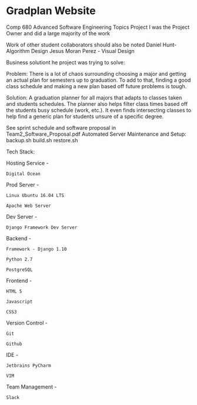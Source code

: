 # Gradplan Website
Comp 680 Advanced Software Engineering Topics Project
I was the Project Owner and did a large majority of the work

Work of other student collaborators should also be noted
Daniel Hunt- Algorithm Design
Jesus Moran Perez - Visual Design

Business solutiont he project was trying to solve:

Problem: There is a lot of chaos surrounding choosing a major and 
getting an actual plan for semesters up to graduation. To add to that, 
finding a good class schedule and making a new plan based off future 
problems is tough.

Solution: A graduation planner for all majors that adapts to classes 
taken and students schedules. The planner also helps filter class times 
based off the students busy schedule (work, etc.). It even finds 
intersecting classes to help find a generic plan for students unsure 
of a specific degree.

See sprint schedule and software proposal in Team2_Software_Proposal.pdf
Automated Server Maintenance and Setup:
  backup.sh
  build.sh
  restore.sh

Tech Stack:

Hosting Service - 
    
    Digital Ocean

Prod Server -

    Linux Ubuntu 16.04 LTS

    Apache Web Server
  
Dev Server - 

    Django Framework Dev Server
  
Backend - 

    Framework - Django 1.10 
  
    Python 2.7 
  
    PostgreSQL

Frontend -
  
    HTML 5
  
    Javascript
  
    CSS3
  
Version Control - 
  
    Git
  
    Github
  
IDE - 
  
    Jetbrains PyCharm
  
    VIM
  
Team Management -
  
    Slack

